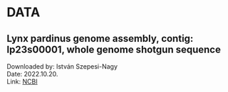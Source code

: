 # DATA
## Lynx pardinus genome assembly, contig: lp23s00001, whole genome shotgun sequence

Downloaded by: István Szepesi-Nagy  
Date: 2022.10.20.  
Link: [NCBI](https://www.ncbi.nlm.nih.gov/nuccore/CAAGRJ010000001.1)  